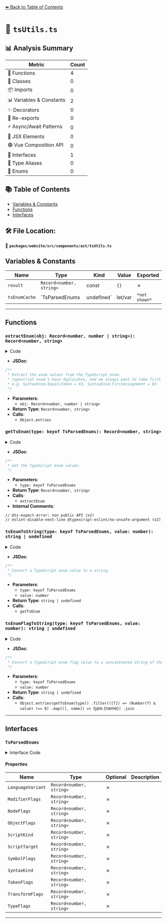[⬅️ Back to Table of Contents](../../../../../index.md)

# 📄 `tsUtils.ts`

## 📊 Analysis Summary

| Metric | Count |
|--------|-------|
| 🔧 Functions | 4 |
| 🧱 Classes | 0 |
| 📦 Imports | 0 |
| 📊 Variables & Constants | 2 |
| ✨ Decorators | 0 |
| 🔄 Re-exports | 0 |
| ⚡ Async/Await Patterns | 0 |
| 💠 JSX Elements | 0 |
| 🟢 Vue Composition API | 0 |
| 📐 Interfaces | 1 |
| 📑 Type Aliases | 0 |
| 🎯 Enums | 0 |

## 📚 Table of Contents

- [Variables & Constants](#variables-constants)
- [Functions](#functions)
- [Interfaces](#interfaces)

## 🛠️ File Location:
📂 **`packages/website/src/components/ast/tsUtils.ts`**

## Variables & Constants

| Name | Type | Kind | Value | Exported |
|------|------|------|-------|----------|
| `result` | `Record<number, string>` | const | `{}` | ✗ |
| `tsEnumCache` | `TsParsedEnums | undefined` | let/var | `*not shown*` | ✗ |


---

## Functions

### `extractEnum(obj: Record<number, number | string>): Record<number, string>`

<details><summary>Code</summary>

```ts
export function extractEnum(
  obj: Record<number, number | string>,
): Record<number, string> {
  const result: Record<number, string> = {};
  const keys = Object.entries(obj);
  for (const [name, value] of keys) {
    if (typeof value === 'number' && !(value in result)) {
      result[value] = name;
    }
  }
  return result;
}
```
</details>

- **JSDoc**:
```ts
/**
 * Extract the enum values from the TypeScript enum.
 * typescript enum's have duplicates, and we always want to take first one.
 * e.g. SyntaxKind.EqualsToken = 63, SyntaxKind.FirstAssignment = 63
 */
```

- **Parameters**:
  - `obj: Record<number, number | string>`
- **Return Type**: `Record<number, string>`
- **Calls**:
  - `Object.entries`
### `getTsEnum(type: keyof TsParsedEnums): Record<number, string>`

<details><summary>Code</summary>

```ts
function getTsEnum(type: keyof TsParsedEnums): Record<number, string> {
  tsEnumCache ??= {
    LanguageVariant: extractEnum(window.ts.LanguageVariant),
    ModifierFlags: extractEnum(window.ts.ModifierFlags),
    NodeFlags: extractEnum(window.ts.NodeFlags),
    ObjectFlags: extractEnum(window.ts.ObjectFlags),
    ScriptKind: extractEnum(window.ts.ScriptKind),
    ScriptTarget: extractEnum(window.ts.ScriptTarget),
    SymbolFlags: extractEnum(window.ts.SymbolFlags),
    SyntaxKind: extractEnum(window.ts.SyntaxKind),
    TokenFlags: extractEnum(window.ts.TokenFlags),
    TypeFlags: extractEnum(window.ts.TypeFlags),
    // @ts-expect-error: non public API
    // eslint-disable-next-line @typescript-eslint/no-unsafe-argument
    TransformFlags: extractEnum(window.ts.TransformFlags),
  };
  return tsEnumCache[type];
}
```
</details>

- **JSDoc**:
```ts
/**
 * Get the TypeScript enum values.
 */
```

- **Parameters**:
  - `type: keyof TsParsedEnums`
- **Return Type**: `Record<number, string>`
- **Calls**:
  - `extractEnum`
- **Internal Comments**:
```
// @ts-expect-error: non public API (x2)
// eslint-disable-next-line @typescript-eslint/no-unsafe-argument (x2)
```

### `tsEnumToString(type: keyof TsParsedEnums, value: number): string | undefined`

<details><summary>Code</summary>

```ts
export function tsEnumToString(
  type: keyof TsParsedEnums,
  value: number,
): string | undefined {
  return getTsEnum(type)[value];
}
```
</details>

- **JSDoc**:
```ts
/**
 * Convert a TypeScript enum value to a string.
 */
```

- **Parameters**:
  - `type: keyof TsParsedEnums`
  - `value: number`
- **Return Type**: `string | undefined`
- **Calls**:
  - `getTsEnum`
### `tsEnumFlagToString(type: keyof TsParsedEnums, value: number): string | undefined`

<details><summary>Code</summary>

```ts
export function tsEnumFlagToString(
  type: keyof TsParsedEnums,
  value: number,
): string | undefined {
  return Object.entries(getTsEnum(type))
    .filter(([f]) => (Number(f) & value) !== 0)
    .map(([, name]) => `${type}.${name}`)
    .join('\n');
}
```
</details>

- **JSDoc**:
```ts
/**
 * Convert a TypeScript enum flag value to a concatenated string of the flags.
 */
```

- **Parameters**:
  - `type: keyof TsParsedEnums`
  - `value: number`
- **Return Type**: `string | undefined`
- **Calls**:
  - `Object.entries(getTsEnum(type))
    .filter(([f]) => (Number(f) & value) !== 0)
    .map(([, name]) => `${type}.${name}`)
    .join`

---

## Interfaces

### `TsParsedEnums`

<details><summary>Interface Code</summary>

```ts
interface TsParsedEnums {
  LanguageVariant: Record<number, string>;
  ModifierFlags: Record<number, string>;
  NodeFlags: Record<number, string>;
  ObjectFlags: Record<number, string>;
  ScriptKind: Record<number, string>;
  ScriptTarget: Record<number, string>;
  SymbolFlags: Record<number, string>;
  SyntaxKind: Record<number, string>;
  TokenFlags: Record<number, string>;
  TransformFlags: Record<number, string>;
  TypeFlags: Record<number, string>;
}
```
</details>

#### Properties

| Name | Type | Optional | Description |
|------|------|----------|-------------|
| `LanguageVariant` | `Record<number, string>` | ✗ |  |
| `ModifierFlags` | `Record<number, string>` | ✗ |  |
| `NodeFlags` | `Record<number, string>` | ✗ |  |
| `ObjectFlags` | `Record<number, string>` | ✗ |  |
| `ScriptKind` | `Record<number, string>` | ✗ |  |
| `ScriptTarget` | `Record<number, string>` | ✗ |  |
| `SymbolFlags` | `Record<number, string>` | ✗ |  |
| `SyntaxKind` | `Record<number, string>` | ✗ |  |
| `TokenFlags` | `Record<number, string>` | ✗ |  |
| `TransformFlags` | `Record<number, string>` | ✗ |  |
| `TypeFlags` | `Record<number, string>` | ✗ |  |


---